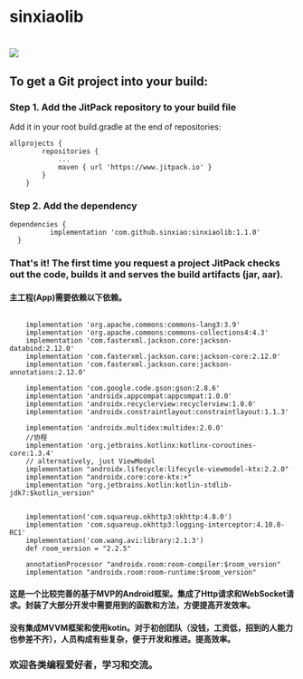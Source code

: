 # sinxiaolib

# [![](https://jitpack.io/v/sinxiao/sinxiaolib.svg)](https://jitpack.io/#sinxiao/sinxiaolib)

## To get a Git project into your build:

### Step 1. Add the JitPack repository to your build file

Add it in your root build.gradle at the end of repositories:

```
allprojects {
		repositories {
			...
			maven { url 'https://www.jitpack.io' }
		}
	}
 ```
  
###  Step 2. Add the dependency
  
  ```
  dependencies {
	        implementation 'com.github.sinxiao:sinxiaolib:1.1.0'
	}
  ```
  
### That's it! The first time you request a project JitPack checks out the code, builds it and serves the build artifacts (jar, aar).

#### 主工程(App)需要依赖以下依赖。
```

    implementation 'org.apache.commons:commons-lang3:3.9'
    implementation 'org.apache.commons:commons-collections4:4.3'
    implementation 'com.fasterxml.jackson.core:jackson-databind:2.12.0'
    implementation 'com.fasterxml.jackson.core:jackson-core:2.12.0'
    implementation 'com.fasterxml.jackson.core:jackson-annotations:2.12.0'

    implementation 'com.google.code.gson:gson:2.8.6'
    implementation 'androidx.appcompat:appcompat:1.0.0'
    implementation 'androidx.recyclerview:recyclerview:1.0.0'
    implementation 'androidx.constraintlayout:constraintlayout:1.1.3'

    implementation 'androidx.multidex:multidex:2.0.0'
    //协程
    implementation 'org.jetbrains.kotlinx:kotlinx-coroutines-core:1.3.4'
    // alternatively, just ViewModel
    implementation "androidx.lifecycle:lifecycle-viewmodel-ktx:2.2.0"
    implementation "androidx.core:core-ktx:+"
    implementation "org.jetbrains.kotlin:kotlin-stdlib-jdk7:$kotlin_version"


    implementation('com.squareup.okhttp3:okhttp:4.8.0')
    implementation 'com.squareup.okhttp3:logging-interceptor:4.10.0-RC1'
    implementation('com.wang.avi:library:2.1.3')
    def room_version = "2.2.5"

    annotationProcessor "androidx.room:room-compiler:$room_version"
    implementation "androidx.room:room-runtime:$room_version"

```

#### 这是一个比较完善的基于MVP的Android框架。集成了Http请求和WebSocket请求。封装了大部分开发中需要用到的函数和方法，方便提高开发效率。
#### 没有集成MVVM框架和使用kotin。对于初创团队（没钱，工资低，招到的人能力也参差不齐），人员构成有些复杂，便于开发和推进。提高效率。

###  欢迎各类编程爱好者，学习和交流。


